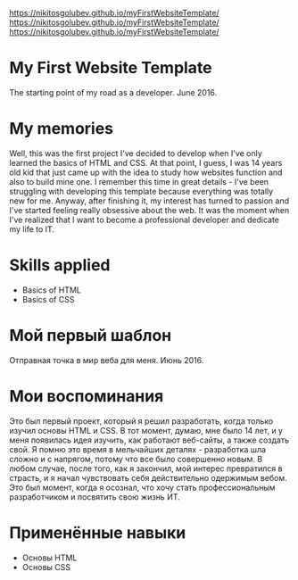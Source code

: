 https://nikitosgolubev.github.io/myFirstWebsiteTemplate/
https://nikitosgolubev.github.io/myFirstWebsiteTemplate/
https://nikitosgolubev.github.io/myFirstWebsiteTemplate/

# My First Website Template
The starting point of my road as a developer. June 2016.

# My memories
Well, this was the first project I've decided to develop when I've only learned the basics of HTML and CSS. At that point, I guess, I was 14 years old kid that just came up with the idea to study how websites function and also to build mine one. I remember this time in great details - I've been struggling with developing this template because everything was totally new for me. Anyway, after finishing it, my interest has turned to passion and I've started feeling really obsessive about the web. It was the moment when I've realized that I want to become a professional developer and dedicate my life to IT.

# Skills applied
+ Basics of HTML
+ Basics of CSS

# Мой первый шаблон
Отправная точка в мир веба для меня. Июнь 2016.

# Мои воспоминания
Это был первый проект, который я решил разработать, когда только изучил основы HTML и CSS. В тот момент, думаю, мне было 14 лет, и у меня появилась идея изучить, как работают веб-сайты, а также создать свой. Я помню это время в мельчайших деталях - разработка шла сложно и с напрягом, потому что все было совершенно новым. В любом случае, после того, как я закончил, мой интерес превратился в страсть, и я начал чувствовать себя действительно одержимым вебом. Это был момент, когда я осознал, что хочу стать профессиональным разработчиком и посвятить свою жизнь ИТ.

# Применённые навыки
+ Основы HTML
+ Основы CSS
